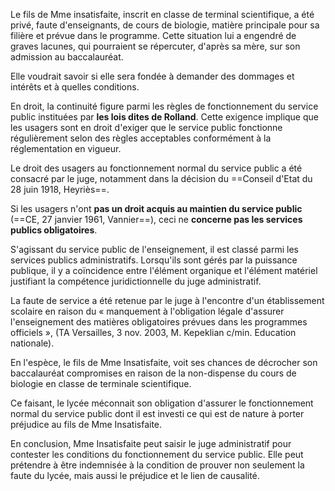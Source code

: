 Le fils de Mme insatisfaite, inscrit en classe de terminal scientifique, a été privé, faute d'enseignants, de cours de biologie, matière principale pour sa filière et prévue dans le programme. Cette situation lui a engendré de graves lacunes, qui pourraient se répercuter, d'après sa mère, sur son admission au baccalauréat.

Elle voudrait savoir si elle sera fondée à demander des dommages et intérêts et à quelles conditions.

En droit, la continuité figure parmi les règles de fonctionnement du service public instituées par **les lois dites de Rolland**. Cette exigence implique que les usagers sont en droit d'exiger que le service public fonctionne régulièrement selon des règles acceptables conformément à la réglementation en vigueur.

Le droit des usagers au fonctionnement normal du service public a été consacré par le juge, notamment dans la décision du ==Conseil d'Etat du 28 juin 1918, Heyriès==.

Si les usagers n'ont **pas un droit acquis au maintien du service public** (==CE, 27 janvier 1961, Vannier==), ceci ne **concerne pas les services publics obligatoires**.

S'agissant du service public de l'enseignement, il est classé parmi les services publics administratifs. Lorsqu'ils sont gérés par la puissance publique, il y a coïncidence entre l'élément organique et l'élément matériel justifiant la compétence juridictionnelle du juge administratif.

La faute de service a été retenue par le juge à l'encontre d'un établissement scolaire en raison du « manquement à l'obligation légale d'assurer l'enseignement des matières obligatoires prévues dans les programmes officiels », (TA Versailles, 3 nov. 2003, M. Kepeklian c/min. Education nationale).

En l'espèce, le fils de Mme Insatisfaite, voit ses chances de décrocher son baccalauréat compromises en raison de la non-dispense du cours de biologie en classe de terminale scientifique.

Ce faisant, le lycée méconnait son obligation d'assurer le fonctionnement normal du service public dont il est investi ce qui est de nature à porter préjudice au fils de Mme Insatisfaite.

En conclusion, Mme Insatisfaite peut saisir le juge administratif pour contester les conditions du fonctionnement du service public. Elle peut prétendre à être indemnisée à la condition de prouver non seulement la faute du lycée, mais aussi le préjudice et le lien de causalité.